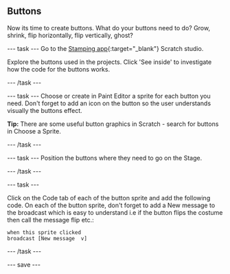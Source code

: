## Buttons
Now its time to create buttons. What do your buttons need to do? Grow, shrink, flip horizontally, flip vertically, ghost?

--- task ---
Go to the [Stamping app](https://scratch.mit.edu/studios/27160618){:target="_blank"} Scratch studio.

Explore the buttons used in the projects. Click 'See inside' to investigate how the code for the buttons works.

--- /task ---

--- task ---
Choose or create in Paint Editor a sprite for each button you need. Don't forget to add an icon on the button so the user understands visually the buttons effect.

**Tip:** There are some useful button graphics in Scratch - search for buttons in Choose a Sprite.

--- /task ---

--- task ---
Position the buttons where they need to go on the Stage.

--- /task ---

--- task ---

Click on the Code tab of each of the button sprite and add the following code. On each of the button sprite, don't forget to add a New message to the broadcast which is easy to understand i.e if the button flips the costume then call the message flip etc.:

```blocks3
when this sprite clicked
broadcast [New message  v]
```
--- /task ---

--- save ---
